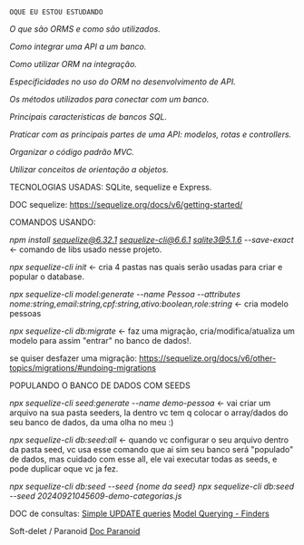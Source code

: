     OQUE EU ESTOU ESTUDANDO
      
  *O que são ORMS e como são utilizados.*

  *Como integrar uma API a um banco.*

  *Como utilizar ORM na integração.*

  *Especificidades no uso do ORM no desenvolvimento de API.*

  *Os métodos utilizados para conectar com um banco.*

  *Principais características de bancos SQL.*

  *Praticar com as principais partes de uma API: modelos, rotas e controllers.*

  *Organizar o código padrão MVC.*

  *Utilizar conceitos de orientação a objetos.*


TECNOLOGIAS USADAS: SQLite, sequelize e Express.

DOC sequelize: https://sequelize.org/docs/v6/getting-started/

 COMANDOS USANDO:

*npm install sequelize@6.32.1 sequelize-cli@6.6.1 sqlite3@5.1.6 --save-exact* <- comando de libs usado nesse projeto.

*npx sequelize-cli init* <- cria 4 pastas nas quais serão usadas para criar e popular o database.

*npx sequelize-cli model:generate --name Pessoa --attributes nome:string,email:string,cpf:string,ativo:boolean,role:string* <- cria modelo pessoas

*npx sequelize-cli db:migrate* <- faz uma migração, cria/modifica/atualiza um modelo para assim "entrar" no banco de dados!.

se quiser desfazer uma migração: https://sequelize.org/docs/v6/other-topics/migrations/#undoing-migrations

 POPULANDO O BANCO DE DADOS COM SEEDS

*npx sequelize-cli seed:generate --name demo-pessoa* <- vai criar um arquivo na sua pasta seeders, la dentro vc tem q colocar o array/dados do seu banco de dados, da uma olha no meu :)

*npx sequelize-cli db:seed:all* <- quando vc configurar o seu arquivo dentro da pasta seed, vc usa esse comando que ai sim seu banco será "populado" de dados, mas cuidado com esse all, ele vai executar todas as seeds, e pode duplicar oque vc ja fez.

*npx sequelize-cli db:seed --seed {nome da seed}*
*npx sequelize-cli db:seed --seed 20240921045609-demo-categorias.js*

DOC de consultas: 
[Simple UPDATE queries](https://sequelize.org/docs/v6/core-concepts/model-querying-basics/#simple-update-queries)
[Model Querying - Finders](https://sequelize.org/docs/v6/core-concepts/model-querying-finders/)

Soft-delet / Paranoid
[Doc Paranoid](https://sequelize.org/docs/v6/core-concepts/model-querying-finders/)
